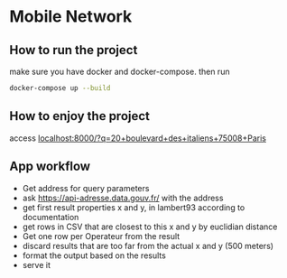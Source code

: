 # Mobile Network



## How to run the project

make sure you have docker and docker-compose.
then run

```bash 
docker-compose up --build
```

## How to enjoy the project

access [localhost:8000/?q=20+boulevard+des+italiens+75008+Paris]()


## App workflow

- Get address for query parameters
- ask https://api-adresse.data.gouv.fr/ with the address
- get first result properties x and y, in lambert93 according to documentation
- get rows in CSV that are closest to this x and y by euclidian distance
- Get one row per Operateur from the result
- discard results that are too far from the actual x and y (500 meters)
- format the output based on the results
- serve it
